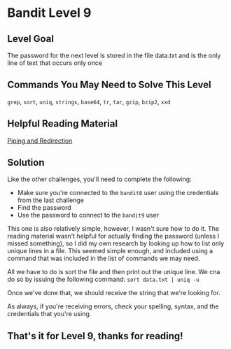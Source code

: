 # Bandit Level 9

## Level Goal

The password for the next level is stored in the file data.txt
and is the only line of text that occurs only once

## Commands You May Need to Solve This Level

`grep`, `sort`, `uniq`, `strings`, `base64`, `tr`, `tar`, `gzip`, `bzip2`, `xxd`

## Helpful Reading Material

[Piping and Redirection](https://ryanstutorials.net/linuxtutorial/piping.php)

## Solution

Like the other challenges, you'll need to complete the following:

- Make sure you're connected to the `bandit8` user using the credentials from the last challenge
- Find the password
- Use the password to connect to the `bandit9` user

This one is also relatively simple, however, I wasn't sure how to do it. The reading material wasn't helpful
for actually finding the password (unless I missed something), so I did my own research by looking up how to
list only unique lines in a file. This seemed simple enough, and included using a command that was included
in the list of commands we may need.

All we have to do is sort the file and then print out the unique line. We cna do so by issuing the following command:
`sort data.txt | uniq -u`

Once we've done that, we should receive the string that we're looking for.

As always, if you're receiving errors, check your spelling, syntax, and the credentials that you're using.

## That's it for Level 9, thanks for reading!
